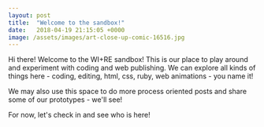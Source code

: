 ```yaml
---
layout: post
title:  "Welcome to the sandbox!"
date:   2018-04-19 21:15:05 +0000
image: /assets/images/art-close-up-comic-16516.jpg
---
```

Hi there! Welcome to the WI+RE sandbox! This is our place to play around and experiment with coding and web publishing. We can explore all kinds of things here - coding, editing, html, css, ruby, web animations - you name it!

We may also use this space to do more process oriented posts and share some of our prototypes - we'll see!

For now, let's check in and see who is here!

